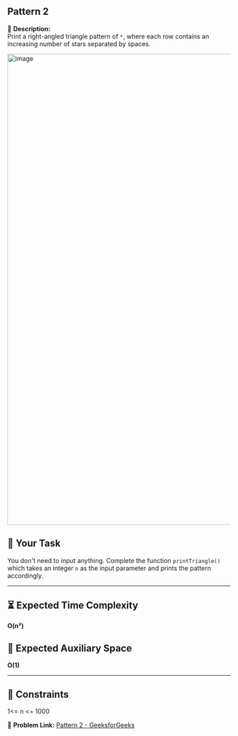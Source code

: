 ## Pattern 2

📄 **Description:**  
Print a right-angled triangle pattern of `*`, where each row contains an increasing number of stars separated by spaces.

<img width="614" height="1063" alt="image" src="https://github.com/user-attachments/assets/b4ced49c-ee98-452a-a5ff-24b0ec6fac3e" />

## 📝 Your Task
You don't need to input anything. Complete the function `printTriangle()` which takes an integer `n` as the input parameter and prints the pattern accordingly.

---

## ⏳ Expected Time Complexity
**O(n²)**

## 🧠 Expected Auxiliary Space
**O(1)**

---

## 📌 Constraints
1<= n <= 1000

🔗 **Problem Link:** [Pattern 2 - GeeksforGeeks]([https://www.geeksforgeeks.org/problems/triangle-pattern/1?utm_medium=collab_striver_ytdescription&utm_campaign=pattern_2&utm_source=youtube)
